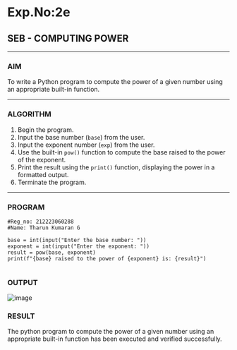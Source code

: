 # Exp.No:2e  
## SEB - COMPUTING POWER

---

### AIM  
To write a Python program to compute the power of a given number using an appropriate built-in function.

---

### ALGORITHM

1. Begin the program.  
2. Input the base number (`base`) from the user.  
3. Input the exponent number (`exp`) from the user.  
4. Use the built-in `pow()` function to compute the base raised to the power of the exponent.  
5. Print the result using the `print()` function, displaying the power in a formatted output.  
6. Terminate the program.

---

### PROGRAM

```
#Reg_no: 212223060288
#Name: Tharun Kumaran G

base = int(input("Enter the base number: "))
exponent = int(input("Enter the exponent: "))
result = pow(base, exponent)
print(f"{base} raised to the power of {exponent} is: {result}")


```
### OUTPUT

![image](https://github.com/user-attachments/assets/7f1173f8-e330-4168-a7f3-3c1b5b0760a2)

### RESULT
The python program to compute the power of a given number using an appropriate built-in function has been executed and verified successfully.
